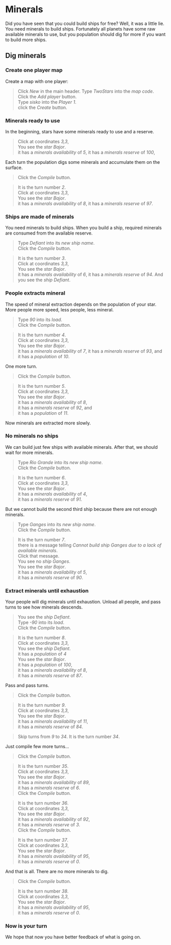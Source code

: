 # Minerals

Did you have seen that you could build ships for free?
Well, it was a little lie. You need minerals to build ships.
Fortunately all planets have some raw available minerals to use,
but you population should dig for more if you want to build more ships.

## Dig minerals

### Create one player map

Create a map with one player:

 > Click _New_ in the main header. 
 > Type _TwoStars_ into the _map code_.  
 > Click the _Add player_ button.  
 > Type _sisko_ into the _Player 1_.  
 > click the _Create_ button.   
 <!-- SNAPSHOT create status=200 -->
 
### Minerals ready to use

In the beginning, stars have some minerals
ready to use and a reserve.
 
 > Click at coordinates _3,3_,  
 > You see the _star_ _Bajor_.  
 > it has a _minerals availability_ of _5_,
 > it has a _minerals reserve_ of _100_,

Each turn the population digs some minerals
and accumulate them on the surface.

 > Click the _Compile_ button.  
 <!-- SNAPSHOT compile2 status=200 -->
 > It is the turn number _2_.  
 > Click at coordinates _3,3_,  
 > You see the _star_ _Bajor_.  
 > it has a _minerals availability_ of _8_,
 > it has a _minerals reserve_ of _97_.

### Ships are made of minerals

You need minerals to build ships.
When you build a ship, required minerals are consumed from the available reserve.

 > Type _Defiant_ into its _new ship name_.  
 > Click the _Compile_ button.  
 <!-- SNAPSHOT compile3 status=200 -->
 > It is the turn number _3_.  
 > Click at coordinates _3,3_,  
 > You see the _star_ _Bajor_.  
 > it has a _minerals availability_ of _6_,
 > it has a _minerals reserve_ of _94_.
 > And you see the _ship_ _Defiant_.
  
### People extracts mineral

The speed of mineral extraction depends on the population
of your star. More people more speed, less people, less mineral.

 > Type _90_ into its _load_.  
 > Click the _Compile_ button.   
 <!-- SNAPSHOT compile4 status=200 -->
 > It is the turn number _4_.  
 > Click at coordinates _3,3_,  
 > You see the _star_ _Bajor_.  
 > it has a _minerals availability_ of _7_,
 > it has a _minerals reserve_ of _93_, and
 > it has a _population_ of _10_.

One more turn.
 
 > Click the _Compile_ button.   
 <!-- SNAPSHOT compile5 status=200 -->
 > It is the turn number _5_.  
 > Click at coordinates _3,3_,  
 > You see the _star_ _Bajor_.  
 > it has a _minerals availability_ of _8_,  
 > it has a _minerals reserve_ of _92_, and  
 > it has a _population_ of _11_.  

Now minerals are extracted more slowly.

### No minerals no ships

We can build just few ships with available minerals.
After that, we should wait for more minerals.

 > Type _Rio Grande_ into its _new ship name_.  
 > Click the _Compile_ button.   
 <!-- SNAPSHOT compile6 status=200 -->
 > It is the turn number _6_.  
 > Click at coordinates _3,3_,  
 > You see the _star_ _Bajor_.  
 > it has a _minerals availability_ of _4_,  
 > it has a _minerals reserve_ of _91_.  

But we cannot build the second third ship because there are not enough minerals.

 > Type _Ganges_ into its _new ship name_.  
 > Click the _Compile_ button.   
 <!-- SNAPSHOT compile7 status=200 -->
 > It is the turn number _7_.  
 > there is a message telling _Cannot build ship Ganges due to a lack of available minerals_.  
 > Click that message.  
 > You see no _ship_ _Ganges_.  
 > You see the _star_ _Bajor_.  
 > it has a _minerals availability_ of _5_,  
 > it has a _minerals reserve_ of _90_.  

### Extract minerals until exhaustion

Your people will dig minerals until exhaustion.
Unload all people, and pass turns to see how minerals descends.

 > You see the _ship_ _Defiant_.  
 > Type _-90_ into its _load_.  
 > Click the _Compile_ button.  
 <!-- SNAPSHOT compile8 status=200 -->
 > It is the turn number _8_.  
 > Click at coordinates _3,3_,  
 > You see the _ship_ _Defiant_.  
 > it has a _population_ of _4_  
 > You see the _star_ _Bajor_.  
 > it has a _population_ of _100_,  
 > it has a _minerals availability_ of _8_,  
 > it has a _minerals reserve_ of _87_.  

Pass and pass turns.

 > Click the _Compile_ button.   
 <!-- SNAPSHOT compile9 status=200 -->
 > It is the turn number _9_.  
 > Click at coordinates _3,3_,  
 > You see the _star_ _Bajor_.  
 > it has a _minerals availability_ of _11_,  
 > it has a _minerals reserve_ of _84_.  
 
 > Skip turns from _9_ to _34_.
 > It is the turn number _34_.  

Just compile few more turns...

 > Click the _Compile_ button.   
 <!-- SNAPSHOT compile35 status=200 -->
 > It is the turn number _35_.  
 > Click at coordinates _3,3_,  
 > You see the _star_ _Bajor_.  
 > it has a _minerals availability_ of _89_,  
 > it has a _minerals reserve_ of _6_.  
 > Click the _Compile_ button.  
 <!-- SNAPSHOT compile36 status=200 -->
 > It is the turn number _36_.  
 > Click at coordinates _3,3_,  
 > You see the _star_ _Bajor_.  
 > it has a _minerals availability_ of _92_,  
 > it has a _minerals reserve_ of _3_.  
 > Click the _Compile_ button.  
 <!-- SNAPSHOT compile37 status=200 -->
 > It is the turn number _37_.  
 > Click at coordinates _3,3_,  
 > You see the _star_ _Bajor_.  
 > it has a _minerals availability_ of _95_,  
 > it has a _minerals reserve_ of _0_.  

And that is all. There are no more minerals to dig.

 > Click the _Compile_ button.  
 <!-- SNAPSHOT compile38 status=200 -->
 > It is the turn number _38_.  
 > Click at coordinates _3,3_,  
 > You see the _star_ _Bajor_.  
 > it has a _minerals availability_ of _95_,  
 > it has a _minerals reserve_ of _0_.  
 
 
### Now is your turn

We hope that now you have better feedback of what is going on.

